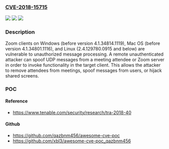### [CVE-2018-15715](https://cve.mitre.org/cgi-bin/cvename.cgi?name=CVE-2018-15715)
![](https://img.shields.io/static/v1?label=Product&message=Zoom&color=blue)
![](https://img.shields.io/static/v1?label=Version&message=n%2Fa&color=blue)
![](https://img.shields.io/static/v1?label=Vulnerability&message=CWE-290%20Authentication%20Bypass%20by%20Spoofing&color=brighgreen)

### Description

Zoom clients on Windows (before version 4.1.34814.1119), Mac OS (before version 4.1.34801.1116), and Linux (2.4.129780.0915 and below) are vulnerable to unauthorized message processing. A remote unauthenticated attacker can spoof UDP messages from a meeting attendee or Zoom server in order to invoke functionality in the target client. This allows the attacker to remove attendees from meetings, spoof messages from users, or hijack shared screens.

### POC

#### Reference
- https://www.tenable.com/security/research/tra-2018-40

#### Github
- https://github.com/qazbnm456/awesome-cve-poc
- https://github.com/xbl3/awesome-cve-poc_qazbnm456

